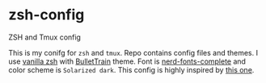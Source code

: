 # zsh-config

ZSH and Tmux config

This is my conifg for `zsh` and `tmux`. Repo contains config files and themes. I use [vanilla zsh](http://www.zsh.org) with [BulletTrain](https://github.com/caiogondim/bullet-train.zsh) theme. Font is [nerd-fonts-complete](https://nerdfonts.com "Nerd Fonts") and color scheme is `Solarized dark`. This config is highly inspired by [this one](https://github.com/mijicd/dotfiles).
